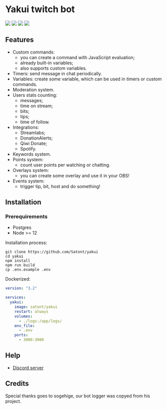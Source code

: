 # Yakui twitch bot

![](https://img.shields.io/github/workflow/status/satont/yakui/Publish%20Docker/master?label=docker&style=for-the-badge) ![](https://img.shields.io/github/workflow/status/Satont/yakui/Build%20Web%20and%20Bot/master?style=for-the-badge) ![](https://img.shields.io/david/satont/yakui?style=for-the-badge) ![](https://discord.gg/dPm6eYb)

## Features

- Custom commands:
  - you can create a command with JavaScript evaluation;
  - already built-in variables;
  - also supports custom variables.
- Timers: send message in chat periodically.
- Variables: create some variable, which can be used in timers or custom commands.
- Moderation system.
- Users stats counting:
  - messages;
  - time on stream;
  - bits;
  - tips;
  - time of follow.
- Integrations:
  - Streamlabs;
  - DonationAlerts;
  - Qiwi Donate;
  - Spotify.
- Keywords system.
- Points system:
  - count user points per watching or chatting.
- Overlays system:
  - you can create some overlay and use it in your OBS!
- Events system:
  - trigger tip, bit, host and do something!


## Installation
### Prerequirements

 - Postgres
 - Node >= 12

Installation process:
```shell
git clone https://github.com/Satont/yakui
cd yakui
npm install
npm run build
cp .env.example .env

```

Dockerized:
```yml
version: "3.2"

services:
  yakui:
    image: satont/yakui
    restart: always
    volumes:
      - ./logs:/app/logs/
    env_file:
      - .env
    ports:
      - 3000:3000
```

## Help

- [Discord server](https://discord.gg/5TFJmnr)

## Credits

Special thanks goes to sogehige, our bot logger was copyed from his project. 
